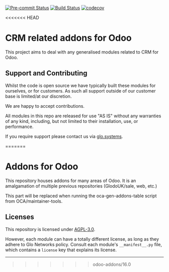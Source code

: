 
<!-- /!\ Non OCA Context : Set here the badge of your runbot / runboat instance. -->
[![Pre-commit Status](https://github.com/GlodoUK/odoo-addons/actions/workflows/pre-commit.yml/badge.svg?branch=16.0)](https://github.com/GlodoUK/odoo-addons/actions/workflows/pre-commit.yml?query=branch%3A16.0)
[![Build Status](https://github.com/GlodoUK/odoo-addons/actions/workflows/test.yml/badge.svg?branch=16.0)](https://github.com/GlodoUK/odoo-addons/actions/workflows/test.yml?query=branch%3A16.0)
[![codecov](https://codecov.io/gh/GlodoUK/odoo-addons/branch/16.0/graph/badge.svg)](https://codecov.io/gh/GlodoUK/odoo-addons)
<!-- /!\ Non OCA Context : Set here the badge of your translation instance. -->

<!-- /!\ do not modify above this line -->

<<<<<<< HEAD
# CRM related addons for Odoo

This project aims to deal with any generalised modules related to CRM for Odoo.

## Support and Contributing

Whilst the code is open source we have typically built these modules for ourselves, or for customers. As such all support outside of our customer base is limited/at our discretion.

We are happy to accept contributions.

All modules in this repo are released for use "AS IS" without any warranties of any kind, including, but not limited to their installation, use, or performance.

If you require support please contact us via [glo.systems](https://www.glo.systems/).

=======
# Addons for Odoo

This repository houses addons for many areas of Odoo. It is an amalgamation of multiple previous repositories (GlodoUK/sale, web, etc.)

<!-- /!\ do not modify below this line -->

<!-- prettier-ignore-start -->

[//]: # (addons)

This part will be replaced when running the oca-gen-addons-table script from OCA/maintainer-tools.

[//]: # (end addons)

<!-- prettier-ignore-end -->

## Licenses

This repository is licensed under [AGPL-3.0](LICENSE).

However, each module can have a totally different license, as long as they adhere to Glo Networks
policy. Consult each module's `__manifest__.py` file, which contains a `license` key
that explains its license.

----
<!-- /!\ Non OCA Context : Set here the full description of your organization. -->
>>>>>>> odoo-addons/16.0
